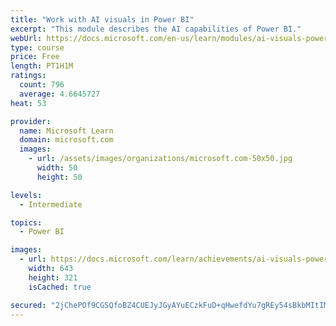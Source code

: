 ```yaml
---
title: "Work with AI visuals in Power BI"
excerpt: "This module describes the AI capabilities of Power BI."
webUrl: https://docs.microsoft.com/en-us/learn/modules/ai-visuals-power-bi/
type: course
price: Free
length: PT1H1M
ratings:
  count: 796
  average: 4.6645727
heat: 53

provider:
  name: Microsoft Learn
  domain: microsoft.com
  images:
    - url: /assets/images/organizations/microsoft.com-50x50.jpg
      width: 50
      height: 50

levels:
  - Intermediate

topics:
  - Power BI

images:
  - url: https://docs.microsoft.com/learn/achievements/ai-visuals-power-bi-social.png
    width: 643
    height: 321
    isCached: true

secured: "2jChePOf9CGSQfoBZ4CUEJyJGyAYuECzkFuD+qHwefdYu7gREy54sBkbMItIMgeyc5dosuA7PeWJMm3Dr3Wx3w13shLtv98ZltxvtkeuE9HZGOg3R7gK1IO4mfjxcdp0+Zc5OnpYB7b0cdmFhGrt/GQHa312vTmuk8yPEvf6jM4k5AXA5l59cjt3Lpdy5goP59WvLVMniji544B+UKV51r7B5ujvw+J3mtkopIM6xxZ7CxnI4bvOvPnsA/mQzO5pw0dDKSPPpjw40wWfXwh9JsQnu7fNb4GFbNqg9soJxbZ6Hu755zoRv+hpGmXAxYzbHlgF3t1rNB0VJu1p5avv4Z1Dgo95Ywd2pIYTdGoY3V80/Pwq986o8RIN0XbJyuAm/LQPN9tmHXMuYW/S0yupW8aZoqhUAmrqo817VqkcTKY=;Wx3mFiPOBU9gBh4KcY3lUw=="
---
```


